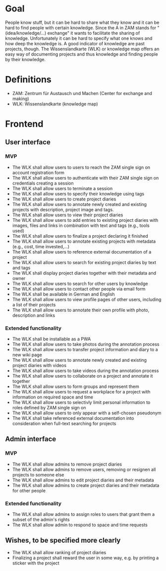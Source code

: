# Goal

People know stuff, but it can be hard to share what they know and it can be hard to find people with certain knowledge.
Since the A in ZAM stands for "(idea/knowledge/...) exchange" it wants to facilitate the sharing of knowledge.
Unfortunately it can be hard to specify what one knows and how deep the knowledge is. A good indicator of knowledge are past projects, though.
The Wissenslandkarte (WLK) or knowledge map offers an easy way of documenting projects and thus knowledge and finding people by their knowledge.

# Definitions
- ZAM: Zentrum für Austausch und Machen (Center for exchange and making)
- WLK: Wissenslandkarte (knowledge map)

# Frontend

## User interface

### MVP

- The WLK shall allow users to users to reach the ZAM single sign on account registration form
- The WLK shall allow users to authenticate with their ZAM single sign on credentials creating a session
- The WLK shall allow users to terminate a session
- The WLK shall allow users to specify their knowledge using tags
- The WLK shall allow users to create project diaries
- The WLK shall allow users to annotate newly created and existing projects with description, project image and tags.
- The WLK shall allow users to view their project diaries
- The WLK shall allow users to add entries to existing project diaries with images, files and links in combination with text and tags (e.g., tools used)
- The WLK shall allow users to finalize a project declaring it finished
- The WLK shall allow users to annotate existing projects with metadata (e.g., cost, time invested,...)
- The WLK shall allow users to reference external documentation of a project
- The WLK shall allow users to search for existing project diaries by text and tags
- The WLK shall display project diaries together with their metadata and owner
- The WLK shall allow users to search for other users by knowledge
- The WLK shall allow users to contact other people via email form
- The WLK shall be available in German and English
- The WLK shall allow users to view profile pages of other users, including a list of their projects
- The WLK shall allow users to annotate their own profile with photo, description and links


### Extended functionality

- The WLK shall be installable as a PWA
- The WLK shall allow users to take photos during the annotation process
- The WLK shall allow users to transfer project information and diary to a new wiki page
- The WLK shall allow users to annotate newly created and existing project diaries with videos
- The WLK shall allow users to take videos during the annotation process
- The WLK shall allow users to collaborate on a project and annotate it together
- The WLK shall allow users to form groups and represent them
- The WLK shall allow users to request a workplace for a project with information on required space and time
- The WLK shall allow users to selectivly limit personal information to roles defined by ZAM single sign on
- The WLK shall allow users to only appear with a self-chosen pseudonym
- The WLK shall take referenced external documentation into consideration when full-text searching for projects

## Admin interface

### MVP

- The WLK shall allow admins to remove project diaries
- The WLK shall allow admins to remove users, removing or resignen all projects to someone else
- The WLK shall allow admins to edit project diaries and their metadata
- The WLK shall allow admins to create project diaries and their metadata for other people

### Extended functionality

- The WLK shall allow admins to assign roles to users that grant them a subset of the admin's rights
- The WLK shall allow admin to respond to space and time requests

## Wishes, to be specified more clearly

- The WLK shall allow ranking of project diaries
- Finalizing a project shall reward the user in some way, e.g. by printing a sticker with the project
